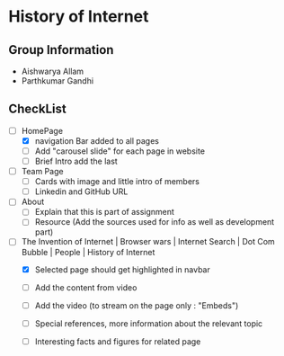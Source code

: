 # History of Internet



## Group Information
* Aishwarya Allam
* Parthkumar Gandhi

## CheckList
- [ ] HomePage
	- [X] navigation Bar added to all pages
	- [ ] Add "carousel slide" for each page in website
	- [ ] Brief Intro add the last
- [ ] Team Page
	- [ ] Cards with image and little intro of members
	- [ ] Linkedin and GitHub URL
- [ ] About
	- [ ] Explain that this is part of assignment
	- [ ] Resource (Add the sources used for info as well as development part)
- [ ] The Invention of Internet | Browser wars | Internet Search | Dot Com Bubble | People | History of Internet
	- [X] Selected page should get highlighted in navbar
  	- [ ] Add the content from video
	- [ ] Add the video (to stream on the page only : "Embeds")
    - [ ] Special references, more information about the relevant topic
    - [ ] Interesting facts and figures for related page

    